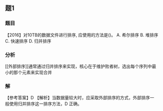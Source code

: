 ## 题1
### 题目
【2016】对10TB的数据文件进行排序, 应使用的方法是()。 
A. 希尔排序 B. 堆排序 C. 快速排序 D. 归并排序
### 分析
[[外部排序]]通常通过归并排序来实现，核心在于维护败者树，选出每个序列中最小的那个元素来实现合并
### 解
【参考答案】D
【解析】当数据量较大时，应采取外部排序的方式，外部排序一般使用归并排序这一排序方法，D 正确。